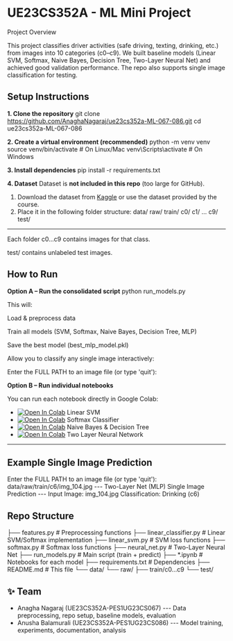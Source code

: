 # UE23CS352A - ML Mini Project

Project Overview

This project classifies driver activities (safe driving, texting, drinking, etc.) from images into 10 categories (c0–c9).
We built baseline models (Linear SVM, Softmax, Naive Bayes, Decision Tree, Two-Layer Neural Net) and achieved good validation performance.
The repo also supports single image classification for testing.

## Setup Instructions
**1. Clone the repository**
git clone https://github.com/AnaghaNagaraj/ue23cs352a-ML-067-086.git
cd ue23cs352a-ML-067-086

**2. Create a virtual environment (recommended)**
python -m venv venv
source venv/bin/activate   # On Linux/Mac
venv\Scripts\activate      # On Windows

**3. Install dependencies**
pip install -r requirements.txt

**4. Dataset**
Dataset is **not included in this repo** (too large for GitHub).  

1. Download the dataset from [Kaggle](https://www.kaggle.com/c/state-farm-distracted-driver-detection) or use the dataset provided by the course.  
2. Place it in the following folder structure:
data/
raw/
train/
c0/
c1/
...
c9/
test/

---
Each folder c0...c9 contains images for that class.

test/ contains unlabeled test images.

## How to Run
**Option A – Run the consolidated script**
python run_models.py


This will:

Load & preprocess data

Train all models (SVM, Softmax, Naive Bayes, Decision Tree, MLP)

Save the best model (best_mlp_model.pkl)

Allow you to classify any single image interactively:

Enter the FULL PATH to an image file (or type 'quit'):

**Option B – Run individual notebooks**

You can run each notebook directly in Google Colab:

- [![Open In Colab](https://colab.research.google.com/assets/colab-badge.svg)](https://colab.research.google.com/github/AnaghaNagaraj/ue23cs352a-ML-067-086/blob/main/LinearSVM.ipynb) Linear SVM  
- [![Open In Colab](https://colab.research.google.com/assets/colab-badge.svg)](https://colab.research.google.com/github/AnaghaNagaraj/ue23cs352a-ML-067-086/blob/main/Softmax.ipynb) Softmax Classifier  
- [![Open In Colab](https://colab.research.google.com/assets/colab-badge.svg)](https://colab.research.google.com/github/AnaghaNagaraj/ue23cs352a-ML-067-086/blob/main/NaiveBayes_DecisionTree.ipynb) Naive Bayes & Decision Tree  
- [![Open In Colab](https://colab.research.google.com/assets/colab-badge.svg)](https://colab.research.google.com/github/AnaghaNagaraj/ue23cs352a-ML-067-086/blob/main/TwoLayerNet.ipynb) Two Layer Neural Network  

---

## Example Single Image Prediction
Enter the FULL PATH to an image file (or type 'quit'): data/raw/train/c6/img_104.jpg
--- Two-Layer Net (MLP) Single Image Prediction ---
Input Image: img_104.jpg
Classification: Drinking (c6)

## Repo Structure
├── features.py               # Preprocessing functions
├── linear_classifier.py       # Linear SVM/Softmax implementation
├── linear_svm.py              # SVM loss functions
├── softmax.py                 # Softmax loss functions
├── neural_net.py              # Two-Layer Neural Net
├── run_models.py              # Main script (train + predict)
├── *.ipynb                    # Notebooks for each model
├── requirements.txt           # Dependencies
├── README.md                  # This file
└── data/
    └── raw/
        ├── train/c0...c9
        └── test/

## ✨ Team
- Anagha Nagaraj (UE23CS352A-PES1UG23CS067) --- Data preprocessing, repo setup, baseline models, evaluation
- Anusha Balamurali (UE23CS352A-PES1UG23CS086) --- Model training, experiments, documentation, analysis
